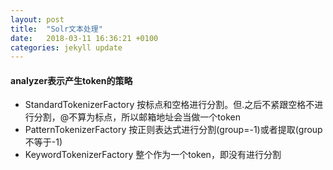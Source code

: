 ```yaml
---
layout: post
title:  "Solr文本处理"
date:   2018-03-11 16:36:21 +0100
categories: jekyll update
---
```


#### analyzer表示产生token的策略

* StandardTokenizerFactory 按标点和空格进行分割。但.之后不紧跟空格不进行分割，@不算为标点，所以邮箱地址会当做一个token
* PatternTokenizerFactory 按正则表达式进行分割(group=-1)或者提取(group不等于-1)
* KeywordTokenizerFactory 整个作为一个token，即没有进行分割


[jekyll-docs]: http://jekyllrb.com/docs/home
[jekyll-gh]:   https://github.com/jekyll/jekyll
[jekyll-talk]: https://talk.jekyllrb.com/
